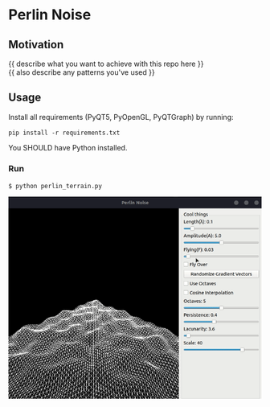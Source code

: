 # Perlin Noise

## Motivation

{{ describe what you want to achieve with this repo here }}\
{{ also describe any patterns you've used  }}

## Usage

Install all requirements (PyQT5, PyOpenGL, PyQTGraph) by running:

```shell
pip install -r requirements.txt
```

You SHOULD have Python installed.

### Run

```shell
$ python perlin_terrain.py
```

![](app_example.gif?raw=true "Perlin App")
